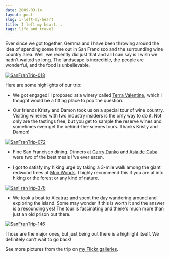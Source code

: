 ```yaml
---
date: 2009-03-14
layout: post
slug: i-left-my-heart
title: I left my heart...
tags: life_and_travel
---
```


Ever since we got together, Gemma and I have been throwing around the idea of spending some time out in San Francisco and the surrounding wine country area. Well, we recently did just that and all I can say is I wish we hadn't waited so long. The landscape is incredible, the people are wonderful, and the food is unbelievable.

[![SanFranTrip-018](http://farm4.static.flickr.com/3555/3350976566_d1925e251c.jpg)](http://www.flickr.com/photos/geldmacher/3350976566/)

Here are some highlights of our trip:

* We got engaged! I proposed at a winery called [Terra Valentine](http://www.terravalentine.com/terravalentine/index.jsp), which I thought would be a fitting place to pop the question.

* Our friends Kristy and Damon took us on a special tour of wine country. Visiting wineries with two industry insiders is the only way to do it. Not only are the tastings free, but you get to sample the reserve wines and sometimes even get the behind-the-scenes tours. Thanks Kristy and Damon!

[![SanFranTrip-072](http://farm4.static.flickr.com/3585/3350153281_5ccd3f8147.jpg)](http://www.flickr.com/photos/geldmacher/3350153281/)

* Fine San Francisco dining. Dinners at [Garry Danko](www.garydanko.com) and [Asia de Cuba](http://www.chinagrillmanagement.com/adecSF/main.cfm?pp=0) were two of the best meals I've ever eaten.

* I got to satisfy my hiking urge by taking a 3-mile walk among the giant redwood trees at [Muir Woods](http://www.nps.gov/muwo/). I highly recommend this if you are at into hiking or the forest or any kind of nature.

[![SanFranTrip-376](http://farm4.static.flickr.com/3473/3350162515_593f3544ee.jpg)](http://www.flickr.com/photos/geldmacher/3350162515/)

* We took a boat to Alcatraz and spent the day wandering around and exploring the island. Some may wonder if this is worth it and the answer is a resounding yes! The tour is fascinating and there's much more than just an old prison out there.

[![SanFranTrip-146](http://farm4.static.flickr.com/3581/3350154023_7e37cbb974.jpg)](http://www.flickr.com/photos/geldmacher/3350154023/)

Those are the major ones, but just being out there is a highlight itself. We definitely can't wait to go back!

See more pictures from the trip on [my Flickr galleries](http://www.flickr.com/photos/geldmacher/sets/72157615197192494/).
